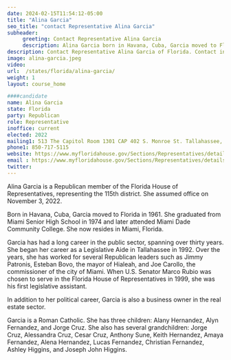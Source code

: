 ```yaml
---
date: 2024-02-15T11:54:12-05:00
title: "Alina Garcia"
seo_title: "contact Representative Alina Garcia"
subheader:
     greeting: Contact Representative Alina Garcia
     description: Alina Garcia born in Havana, Cuba, Garcia moved to Florida in 1961, is a Republican member of the Florida House of Representatives, representing the 115th district. She assumed office on November 3, 2022.
description: Contact Representative Alina Garcia of Florida. Contact information for Alina Garcia includes email address, phone number, and mailing address.
image: alina-garcia.jpeg
video:
url:  /states/florida/alina-garcia/
weight: 1
layout: course_home

####candidate
name: Alina Garcia
state: Florida
party: Republican
role: Representative
inoffice: current
elected: 2022
mailing1: 513 The Capitol Room 1301 CAP 402 S. Monroe St. Tallahassee, FL 32399-1300
phone1: 850-717-5115
website: https://www.myfloridahouse.gov/Sections/Representatives/details.aspx?MemberId=4899&LegislativeTermId=90/
email : https://www.myfloridahouse.gov/Sections/Representatives/details.aspx?MemberId=4899&LegislativeTermId=90/
twitter:
---
```


Alina Garcia is a Republican member of the Florida House of Representatives, representing the 115th district. She assumed office on November 3, 2022.

Born in Havana, Cuba, Garcia moved to Florida in 1961. She graduated from Miami Senior High School in 1974 and later attended Miami Dade Community College. She now resides in Miami, Florida.

Garcia has had a long career in the public sector, spanning over thirty years. She began her career as a Legislative Aide in Tallahassee in 1992. Over the years, she has worked for several Republican leaders such as Jimmy Patronis, Esteban Bovo, the mayor of Hialeah, and Joe Carollo, the commissioner of the city of Miami. When U.S. Senator Marco Rubio was chosen to serve in the Florida House of Representatives in 1999, she was his first legislative assistant.

In addition to her political career, Garcia is also a business owner in the real estate sector.

Garcia is a Roman Catholic. She has three children: Alany Hernandez, Alyn Fernandez, and Jorge Cruz. She also has several grandchildren: Jorge Cruz, Alessandra Cruz, Cesar Cruz, Anthony Sune, Keith Hernandez, Amaya Fernandez, Alena Hernandez, Lucas Fernandez, Christian Fernandez, Ashley Higgins, and Joseph John Higgins.
